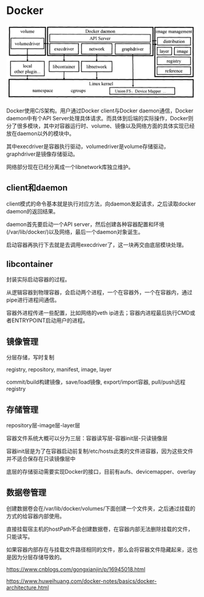 # Docker

![docker-overall-architecture.png](./docker-overall-architecture.png)

Docker使用C/S架构。用户通过Docker client与Docker daemon通信，Docker daemon中有个API Server处理具体请求。而具体到后端的实际操作，Docker则分了很多模块，其中对容器运行时、volume、镜像以及网络方面的具体实现已经放在daemon以外的模块中。

其中execdriver是容器执行驱动，volumedriver是volume存储驱动，graphdriver是镜像存储驱动。

网络部分现在已经分离成一个libnetwork库独立维护。

## client和daemon

client模式的命令基本就是执行对应方法，向daemon发起请求，之后读取docker daemon的返回结果。

daemon首先要启动一个API server，然后创建各种容器配置和环境(/var/lib/docker/)以及网络，最后一个daemon对象诞生。

启动容器再执行下去就是去调用execdriver了，这一块再交由底层模块处理。

## libcontainer
封装实际启动容器的过程。

从逻辑容器到物理容器，会启动两个进程，一个在容器外，一个在容器内，通过pipe进行进程间通信。

容器外进程传递一些配置，比如网络的veth ip进去；容器内进程最后执行CMD或者ENTRYPOINT启动用户的进程。

## 镜像管理
分层存储，写时复制

registry, repository, manifest, image, layer

commit/build构建镜像，save/load镜像, export/import容器, pull/push远程registry

## 存储管理
repository层-image层-layer层

容器文件系统大概可以分为三层：容器读写层-容器init层-只读镜像层

容器init层是为了在容器启动前复制/etc/hosts此类的文件进容器，因为这些文件并不适合保存在只读镜像层中

底层的存储驱动需要实现Docker的接口，目前有aufs、devicemapper、overlay

## 数据卷管理
创建数据卷会在/var/lib/docker/volumes/下面创建一个文件夹，之后通过挂载的方式的给容器内部使用。

直接挂载宿主机的hostPath不会创建数据卷，在容器内部无法删除挂载的文件，只能读写。

如果容器内部存在与挂载文件路径相同的文件，那么会将容器文件隐藏起来，这也是因为分层存储导致的。

https://www.cnblogs.com/gongxianjin/p/16945018.html

https://www.huweihuang.com/docker-notes/basics/docker-architecture.html